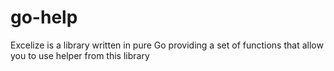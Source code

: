 # go-help
Excelize is a library written in pure Go providing a set of functions that allow you to use helper from this library
